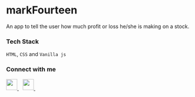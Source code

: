 # markFourteen
 An app to tell the user how much profit or loss he/she is making on a stock.

### Tech Stack

`HTML`, `CSS` and `Vanilla js`

### Connect with me

<a href="https://twitter.com/nerdyspook">
    <img width="30px" src="https://www.vectorlogo.zone/logos/twitter/twitter-official.svg">
</a>&ensp;
<a href="https://www.linkedin.com/in/susanto-mahato-761118168">
    <img width="30px" src="https://www.vectorlogo.zone/logos/linkedin/linkedin-icon.svg">
</a>&ensp;
